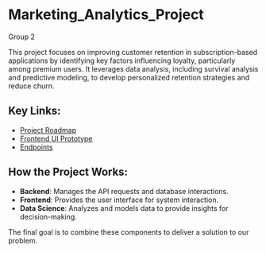 # Marketing_Analytics_Project

Group 2

This project focuses on improving customer retention in subscription-based applications by identifying key factors influencing loyalty, particularly among premium users. It leverages data analysis, including survival analysis and predictive modeling, to develop personalized retention strategies and reduce churn.


## Key Links:
- [Project Roadmap](https://miro.com/app/board/uXjVLNgys98=/)
- [Frontend UI Prototype](https://www.canva.com/design/DAGUmLz2NaA/52-N9z3R2h_vcs9RnpEqzQ/edit?utm_content=DAGUmLz2NaA&utm_campaign=designshare&utm_medium=link2&utm_source=sharebutton)
- [Endpoints](https://docs.google.com/document/d/1eMvB582OWPUjVSzLYZCEcAYg9bQyS5wo4kSPhzivoN0/edit?usp=sharing)
  
## How the Project Works:
- **Backend**: Manages the API requests and database interactions.
- **Frontend**: Provides the user interface for system interaction.
- **Data Science**: Analyzes and models data to provide insights for decision-making.

The final goal is to combine these components to deliver a solution to our problem.


